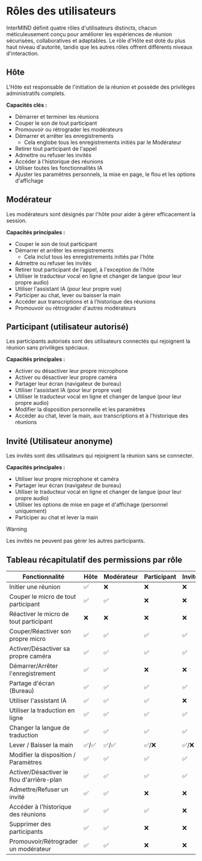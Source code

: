 # Rôles des utilisateurs

InterMIND définit quatre rôles d'utilisateurs distincts, chacun méticuleusement conçu pour améliorer les expériences de réunion sécurisées, collaboratives et adaptables. Le rôle d'Hôte est doté du plus haut niveau d'autorité, tandis que les autres rôles offrent différents niveaux d'interaction.

## Hôte

L'Hôte est responsable de l'initiation de la réunion et possède des privilèges administratifs complets.

**Capacités clés :**

- Démarrer et terminer les réunions
- Couper le son de tout participant
- Promouvoir ou rétrograder les modérateurs
- Démarrer et arrêter les enregistrements
  - Cela englobe tous les enregistrements initiés par le Modérateur
- Retirer tout participant de l'appel
- Admettre ou refuser les invités
- Accéder à l'historique des réunions
- Utiliser toutes les fonctionnalités IA
- Ajuster les paramètres personnels, la mise en page, le flou et les options d'affichage

## Modérateur

Les modérateurs sont désignés par l'hôte pour aider à gérer efficacement la session.

**Capacités principales :**

- Couper le son de tout participant
- Démarrer et arrêter les enregistrements
  - Cela inclut tous les enregistrements initiés par l'hôte
- Admettre ou refuser les invités
- Retirer tout participant de l'appel, à l'exception de l'hôte
- Utiliser le traducteur vocal en ligne et changer de langue (pour leur propre audio)
- Utiliser l'assistant IA (pour leur propre vue)
- Participer au chat, lever ou baisser la main
- Accéder aux transcriptions et à l'historique des réunions
- Promouvoir ou rétrograder d'autres modérateurs

## Participant (utilisateur autorisé)

Les participants autorisés sont des utilisateurs connectés qui rejoignent la réunion sans privilèges spéciaux.

**Capacités principales :**

- Activer ou désactiver leur propre microphone
- Activer ou désactiver leur propre caméra
- Partager leur écran (navigateur de bureau)
- Utiliser l'assistant IA (pour leur propre vue)
- Utiliser le traducteur vocal en ligne et changer de langue (pour leur propre audio)
- Modifier la disposition personnelle et les paramètres
- Accéder au chat, lever la main, aux transcriptions et à l'historique des réunions

## Invité (Utilisateur anonyme)

Les invités sont des utilisateurs qui rejoignent la réunion sans se connecter.

**Capacités principales :**

- Utiliser leur propre microphone et caméra
- Partager leur écran (navigateur de bureau)
- Utiliser le traducteur vocal en ligne et changer de langue (pour leur propre audio)
- Utiliser les options de mise en page et d'affichage (personnel uniquement)
- Participer au chat et lever la main

> [!WARNING]
> Les invités ne peuvent pas gérer les autres participants.

## Tableau récapitulatif des permissions par rôle

| Fonctionnalité                 | Hôte  | Modérateur | Participant | Invité |
| ------------------------------ | ----- | ---------- | ----------- | ------ |
| Initier une réunion            | ✅    | ❌         | ❌          | ❌     |
| Couper le micro de tout participant | ✅    | ✅         | ❌          | ❌     |
| Réactiver le micro de tout participant | ❌    | ❌         | ❌          | ❌     |
| Couper/Réactiver son propre micro | ✅    | ✅         | ✅          | ✅     |
| Activer/Désactiver sa propre caméra | ✅    | ✅         | ✅          | ✅     |
| Démarrer/Arrêter l'enregistrement | ✅    | ✅         | ❌          | ❌     |
| Partage d'écran (Bureau)       | ✅    | ✅         | ✅          | ✅     |
| Utiliser l'assistant IA        | ✅    | ✅         | ✅          | ❌     |
| Utiliser la traduction en ligne | ✅    | ✅         | ✅          | ✅     |
| Changer la langue de traduction | ✅    | ✅         | ✅          | ✅     |
| Lever / Baisser la main        | ✅/✅ | ✅/✅      | ✅/❌       | ✅/❌  |
| Modifier la disposition / Paramètres | ✅    | ✅         | ✅          | ✅     |
| Activer/Désactiver le flou d'arrière-plan | ✅    | ✅         | ✅          | ✅     |
| Admettre/Refuser un invité     | ✅    | ✅         | ❌          | ❌     |
| Accéder à l'historique des réunions | ✅    | ✅         | ✅          | ❌     |
| Supprimer des participants     | ✅    | ✅         | ❌          | ❌     |
| Promouvoir/Rétrograder un modérateur | ✅    | ✅         | ❌          | ❌     |